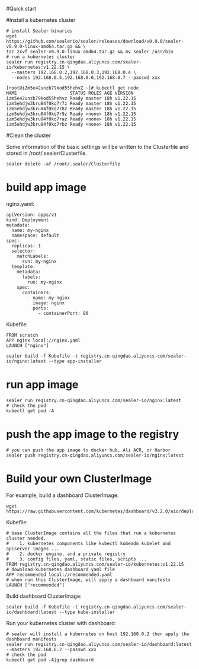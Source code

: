 #Quick start

#Install a kubernetes cluster

```shell
# install Sealer binaries
wget https://github.com/sealerio/sealer/releases/download/v0.9.0/sealer-v0.9.0-linux-amd64.tar.gz && \
tar zxvf sealer-v0.9.0-linux-amd64.tar.gz && mv sealer /usr/bin
# run a kubernetes cluster
sealer run registry.cn-qingdao.aliyuncs.com/sealer-io/kubernetes:v1.22.15 \
  --masters 192.168.0.2,192.168.0.3,192.168.0.4 \
  --nodes 192.168.0.5,192.168.0.6,192.168.0.7 --passwd xxx
```

```shell
[root@iZm5e42unzb79kod55hehvZ ~]# kubectl get node
NAME                    STATUS ROLES AGE VERSION
izm5e42unzb79kod55hehvz Ready master 18h v1.22.15
izm5ehdjw3kru84f0kq7r7z Ready master 18h v1.22.15
izm5ehdjw3kru84f0kq7r8z Ready master 18h v1.22.15
izm5ehdjw3kru84f0kq7r9z Ready <none> 18h v1.22.15
izm5ehdjw3kru84f0kq7raz Ready <none> 18h v1.22.15
izm5ehdjw3kru84f0kq7rbz Ready <none> 18h v1.22.15
```

#Clean the cluster

Some information of the basic settings will be written to the Clusterfile and stored in /root/.sealer/Clusterfile.

```shell
sealer delete -af /root/.sealer/Clusterfile
```

# build app image

nginx.yaml:

```shell
apiVersion: apps/v1
kind: Deployment
metadata:
  name: my-nginx
  namespace: default
spec:
  replicas: 1
  selector:
    matchLabels:
      run: my-nginx
  template:
    metadata:
      labels:
        run: my-nginx
    spec:
      containers:
        - name: my-nginx
          image: nginx
          ports:
            - containerPort: 80
```

Kubefile:

```shell
FROM scratch
APP nginx local://nginx.yaml
LAUNCH ["nginx"]
```

```shell
sealer build -f Kubefile -t registry.cn-qingdao.aliyuncs.com/sealer-io/nginx:latest --type app-installer
```
# run app image

```shell
sealer run registry.cn-qingdao.aliyuncs.com/sealer-io/nginx:latest
# check the pod
kubectl get pod -A
```

# push the app image to the registry

```shell
# you can push the app image to docker hub, Ali ACR, or Harbor
sealer push registry.cn-qingdao.aliyuncs.com/sealer-io/nginx:latest
```



# Build your own ClusterImage

For example, build a dashboard ClusterImage:

```shell
wget https://raw.githubusercontent.com/kubernetes/dashboard/v2.2.0/aio/deploy/recommended.yaml
```
Kubefile:

```shell
# base ClusterImage contains all the files that run a kubernetes cluster needed.
#    1. kubernetes components like kubectl kubeadm kubelet and apiserver images ...
#    2. docker engine, and a private registry
#    3. config files, yaml, static files, scripts ...
FROM registry.cn-qingdao.aliyuncs.com/sealer-io/kubernetes:v1.22.15
# download kubernetes dashboard yaml file
APP recommended local://recommended.yaml
# when run this ClusterImage, will apply a dashboard manifests
LAUNCH ["recommended"]
```

Build dashboard ClusterImage:

```shell
sealer build -f Kubefile -t registry.cn-qingdao.aliyuncs.com/sealer-io/dashboard:latest --type kube-installer
```

Run your kubernetes cluster with dashboard:

```shell
# sealer will install a kubernetes on host 192.168.0.2 then apply the dashboard manifests
sealer run registry.cn-qingdao.aliyuncs.com/sealer-io/dashboard:latest --masters 192.168.0.2 --passwd xxx
# check the pod
kubectl get pod -A|grep dashboard
```
